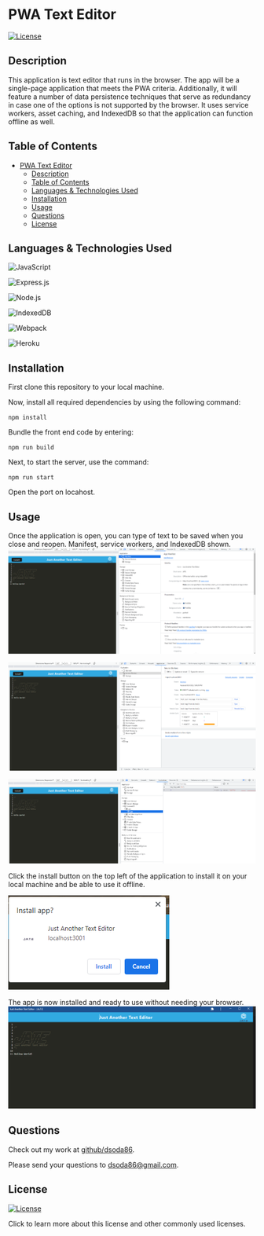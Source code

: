 # PWA Text Editor
[![License](https://img.shields.io/badge/License-MIT%20License-yellow.svg)](https://choosealicense.com/licenses/mit/)
## Description
This application is text editor that runs in the browser. The app will be a single-page application that meets the PWA criteria. Additionally, it will feature a number of data persistence techniques that serve as redundancy in case one of the options is not supported by the browser. It uses service workers, asset caching, and IndexedDB so that the application can function offline as well.

## Table of Contents
- [PWA Text Editor](#pwa-text-editor)
  - [Description](#description)
  - [Table of Contents](#table-of-contents)
  - [Languages \& Technologies Used](#languages--technologies-used)
  - [Installation](#installation)
  - [Usage](#usage)
  - [Questions](#questions)
  - [License](#license)


## Languages & Technologies Used
![JavaScript](https://img.shields.io/badge/javascript-%23323330.svg?style=for-the-badge&logo=javascript&logoColor=%23F7DF1E)

![Express.js](https://img.shields.io/badge/mysql-%23323330.svg?style=for-the-badge&logo=mysql&logoColor=green)

![Node.js](https://img.shields.io/badge/Node.js-blue?style=for-the-badge&logo)

![IndexedDB](https://img.shields.io/badge/IndexedDB-green?style=for-the-badge&logo)

![Webpack](https://img.shields.io/badge/Webpack-orange?style=for-the-badge&logo)

![Heroku](https://img.shields.io/badge/Heroku-purple?style=for-the-badge&logo)

## Installation
First clone this repository to your local machine.

Now, install all required dependencies by using the following command:
```
npm install
```
Bundle the front end code by entering:
```
npm run build
```
Next, to start the server, use the command:
```
npm run start
```
Open the port on locahost.

## Usage
Once the application is open, you can type of text to be saved when you close and reopen. Manifest, service workers, and IndexedDB shown.
![JATE-maifest](assets/JATE-manifest.png)


![JATE-localhost](assets/JATE-serviceworkers.png)


![JATE-localhost](assets/JATE-IndexedDB.png)


Click the install button on the top left of the application to install it on your local machine and be able to use it offline.


![JATE-install](assets/JATE-install.png)


The app is now installed and ready to use without needing your browser.
![JATE-pwa-installed](assets/JATE-pwa-installed.png)


## Questions
Check out my work at [github/dsoda86](https://github.com/dsoda86).


Please send your questions to  [dsoda86@gmail.com](mailto:dsoda86@gmail.com?subject=[GitHub]%20Dev%20Connect).
## License
[![License](https://img.shields.io/badge/License-MIT%20License-yellow.svg)](https://choosealicense.com/licenses/mit/)


Click to learn more about this license and other commonly used licenses.
